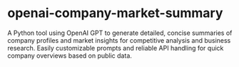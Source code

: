 # openai-company-market-summary
A Python tool using OpenAI GPT to generate detailed, concise summaries of company profiles and market insights for competitive analysis and business research. Easily customizable prompts and reliable API handling for quick company overviews based on public data.
